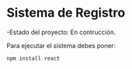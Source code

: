 <h1> Sistema de Registro </h1>

-Estado del proyecto: En contrucción.

Para ejecutar el sistema debes poner: 

```npm install react```    
